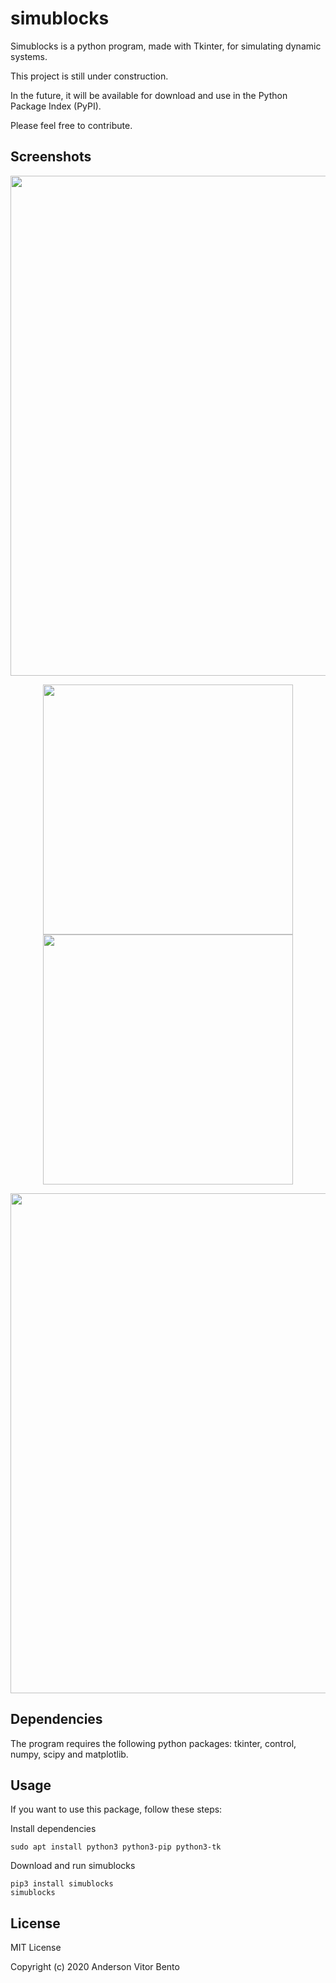 # simublocks

Simublocks is a python program, made with Tkinter, for simulating dynamic systems.

This project is still under construction.

In the future, it will be available for download and use in the Python Package Index (PyPI).

Please feel free to contribute.

## Screenshots

<p align="center">
  <img src="https://github.com/bentoavb/simublocks/blob/master/images/img1.png" width="800" />
</p>

<p align="center">
  <img src="https://github.com/bentoavb/simublocks/blob/master/images/img2.png" width="400" />
  <img src="https://github.com/bentoavb/simublocks/blob/master/images/img3.png" width="400" />
</p>

<p align="center">
  <img src="https://github.com/bentoavb/simublocks/blob/master/images/img6.png" width="800" />
</p>

## Dependencies

The program requires the following python packages: tkinter, control, numpy, scipy and matplotlib.

## Usage

If you want to use this package, follow these steps:

Install dependencies

    sudo apt install python3 python3-pip python3-tk

Download and run simublocks

    pip3 install simublocks
    simublocks

  

## License

MIT License

Copyright (c) 2020 Anderson Vitor Bento